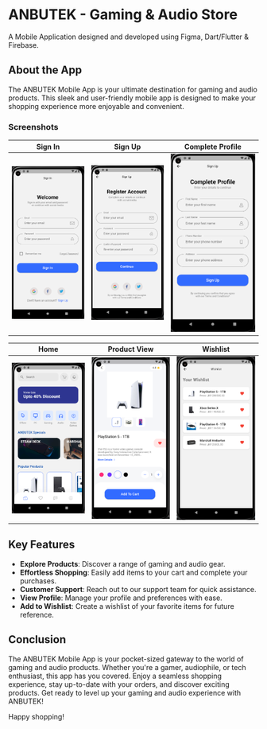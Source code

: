 # ANBUTEK - Gaming & Audio Store

A Mobile Application designed and developed using Figma, Dart/Flutter & Firebase.

## About the App

The ANBUTEK Mobile App is your ultimate destination for gaming and audio products. This sleek and user-friendly mobile app is designed to make your shopping experience more enjoyable and convenient.

### Screenshots
| Sign In | Sign Up | Complete Profile |
|---------|---------|------------------|
| ![Sign In](SignIn.png) | ![Sign Up](Register.png) | ![Complete Profile](CompleteProfile.png) |

| Home | Product View | Wishlist |
|------|--------------|----------|
| ![Home](home.png) | ![Product View](product-page.png) | ![Wishlist](wishlist.png) |


## Key Features

- **Explore Products**: Discover a range of gaming and audio gear.
- **Effortless Shopping**: Easily add items to your cart and complete your purchases.
- **Customer Support**: Reach out to our support team for quick assistance.
- **View Profile**: Manage your profile and preferences with ease.
- **Add to Wishlist**: Create a wishlist of your favorite items for future reference.

## Conclusion

The ANBUTEK Mobile App is your pocket-sized gateway to the world of gaming and audio products. Whether you're a gamer, audiophile, or tech enthusiast, this app has you covered. Enjoy a seamless shopping experience, stay up-to-date with your orders, and discover exciting products. Get ready to level up your gaming and audio experience with ANBUTEK!

Happy shopping!

